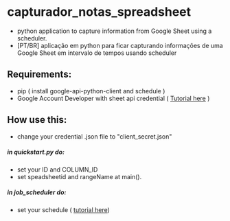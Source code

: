 # capturador_notas_spreadsheet
- python application to capture information from Google Sheet using a scheduler.
- [PT/BR] aplicação em python para ficar capturando informações de uma Google Sheet em intervalo de tempos usando scheduler

## Requirements:
- pip ( install google-api-python-client and schedule )
- Google Account Developer with sheet api credential 
  ( [Tutorial here](https://developers.google.com/sheets/api/quickstart/python) )
  
## How use this:
- change your credential .json file to "client_secret.json"
##### in quickstart.py do:
- set your ID and COLUMN_ID
- set speadsheetid and rangeName at main().
##### in job_scheduler do:
-  set your schedule ( [tutorial here](https://pypi.python.org/pypi/schedule))
